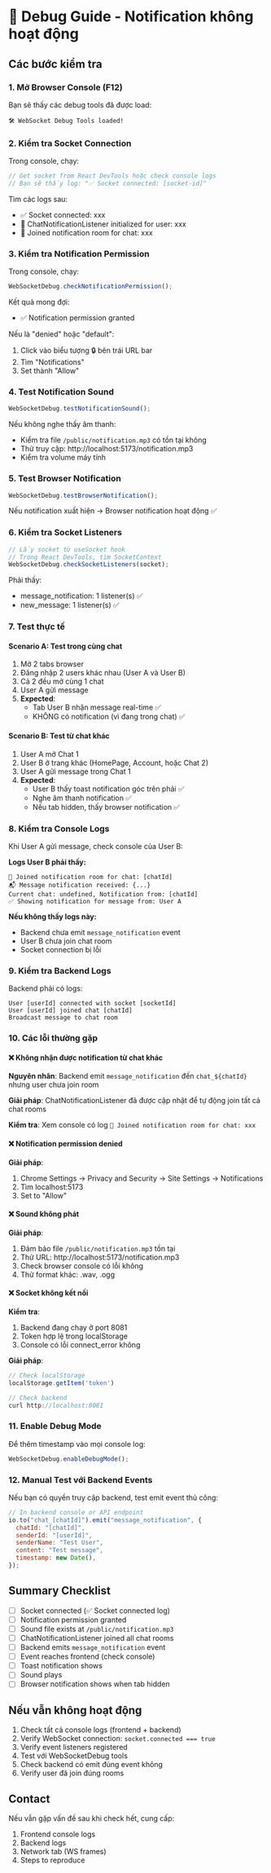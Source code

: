 # 🐛 Debug Guide - Notification không hoạt động

## Các bước kiểm tra

### 1. Mở Browser Console (F12)

Bạn sẽ thấy các debug tools đã được load:

```
🛠️ WebSocket Debug Tools loaded!
```

### 2. Kiểm tra Socket Connection

Trong console, chạy:

```javascript
// Get socket from React DevTools hoặc check console logs
// Bạn sẽ thấy log: "✅ Socket connected: [socket-id]"
```

Tìm các logs sau:

- ✅ Socket connected: xxx
- 🔔 ChatNotificationListener initialized for user: xxx
- 📩 Joined notification room for chat: xxx

### 3. Kiểm tra Notification Permission

Trong console, chạy:

```javascript
WebSocketDebug.checkNotificationPermission();
```

Kết quả mong đợi:

- ✅ Notification permission granted

Nếu là "denied" hoặc "default":

1. Click vào biểu tượng 🔒 bên trái URL bar
2. Tìm "Notifications"
3. Set thành "Allow"

### 4. Test Notification Sound

```javascript
WebSocketDebug.testNotificationSound();
```

Nếu không nghe thấy âm thanh:

- Kiểm tra file `/public/notification.mp3` có tồn tại không
- Thử truy cập: http://localhost:5173/notification.mp3
- Kiểm tra volume máy tính

### 5. Test Browser Notification

```javascript
WebSocketDebug.testBrowserNotification();
```

Nếu notification xuất hiện → Browser notification hoạt động ✅

### 6. Kiểm tra Socket Listeners

```javascript
// Lấy socket từ useSocket hook
// Trong React DevTools, tìm SocketContext
WebSocketDebug.checkSocketListeners(socket);
```

Phải thấy:

- message_notification: 1 listener(s) ✅
- new_message: 1 listener(s) ✅

### 7. Test thực tế

#### Scenario A: Test trong cùng chat

1. Mở 2 tabs browser
2. Đăng nhập 2 users khác nhau (User A và User B)
3. Cả 2 đều mở cùng 1 chat
4. User A gửi message
5. **Expected**:
   - Tab User B nhận message real-time ✅
   - KHÔNG có notification (vì đang trong chat) ✅

#### Scenario B: Test từ chat khác

1. User A mở Chat 1
2. User B ở trang khác (HomePage, Account, hoặc Chat 2)
3. User A gửi message trong Chat 1
4. **Expected**:
   - User B thấy toast notification góc trên phải ✅
   - Nghe âm thanh notification ✅
   - Nếu tab hidden, thấy browser notification ✅

### 8. Kiểm tra Console Logs

Khi User A gửi message, check console của User B:

**Logs User B phải thấy:**

```
📩 Joined notification room for chat: [chatId]
📬 Message notification received: {...}
Current chat: undefined, Notification from: [chatId]
✅ Showing notification for message from: User A
```

**Nếu không thấy logs này:**

- Backend chưa emit `message_notification` event
- User B chưa join chat room
- Socket connection bị lỗi

### 9. Kiểm tra Backend Logs

Backend phải có logs:

```
User [userId] connected with socket [socketId]
User [userId] joined chat [chatId]
Broadcast message to chat room
```

### 10. Các lỗi thường gặp

#### ❌ Không nhận được notification từ chat khác

**Nguyên nhân**: Backend emit `message_notification` đến `chat_${chatId}` nhưng user chưa join room

**Giải pháp**: ChatNotificationListener đã được cập nhật để tự động join tất cả chat rooms

**Kiểm tra**: Xem console có log `📩 Joined notification room for chat: xxx`

#### ❌ Notification permission denied

**Giải pháp**:

1. Chrome Settings → Privacy and Security → Site Settings → Notifications
2. Tìm localhost:5173
3. Set to "Allow"

#### ❌ Sound không phát

**Giải pháp**:

1. Đảm bảo file `/public/notification.mp3` tồn tại
2. Thử URL: http://localhost:5173/notification.mp3
3. Check browser console có lỗi không
4. Thử format khác: .wav, .ogg

#### ❌ Socket không kết nối

**Kiểm tra**:

1. Backend đang chạy ở port 8081
2. Token hợp lệ trong localStorage
3. Console có lỗi connect_error không

**Giải pháp**:

```javascript
// Check localStorage
localStorage.getItem('token')

// Check backend
curl http://localhost:8081
```

### 11. Enable Debug Mode

Để thêm timestamp vào mọi console log:

```javascript
WebSocketDebug.enableDebugMode();
```

### 12. Manual Test với Backend Events

Nếu bạn có quyền truy cập backend, test emit event thủ công:

```javascript
// In backend console or API endpoint
io.to("chat_[chatId]").emit("message_notification", {
  chatId: "[chatId]",
  senderId: "[userId]",
  senderName: "Test User",
  content: "Test message",
  timestamp: new Date(),
});
```

## Summary Checklist

- [ ] Socket connected (✅ Socket connected log)
- [ ] Notification permission granted
- [ ] Sound file exists at `/public/notification.mp3`
- [ ] ChatNotificationListener joined all chat rooms
- [ ] Backend emits `message_notification` event
- [ ] Event reaches frontend (check console)
- [ ] Toast notification shows
- [ ] Sound plays
- [ ] Browser notification shows when tab hidden

## Nếu vẫn không hoạt động

1. Check tất cả console logs (frontend + backend)
2. Verify WebSocket connection: `socket.connected === true`
3. Verify event listeners registered
4. Test với WebSocketDebug tools
5. Check backend có emit đúng event không
6. Verify user đã join đúng rooms

## Contact

Nếu vẫn gặp vấn đề sau khi check hết, cung cấp:

1. Frontend console logs
2. Backend logs
3. Network tab (WS frames)
4. Steps to reproduce
